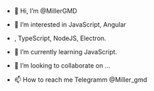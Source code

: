 - 👋 Hi, I’m @MillerGMD
- 👀 I’m interested in JavaScript, Angular
- , TypeScript, NodeJS, Electron.
- 🌱 I’m currently learning JavaScript.

- 💞️ I’m looking to collaborate on ...
- 📫 How to reach me Telegramm @Miller_gmd

<!---
MillerGMD/MillerGMD is a ✨ special ✨ repository because its `README.md` (this file) appears on your GitHub profile.
You can click the Preview link to take a look at your changes.
--->
